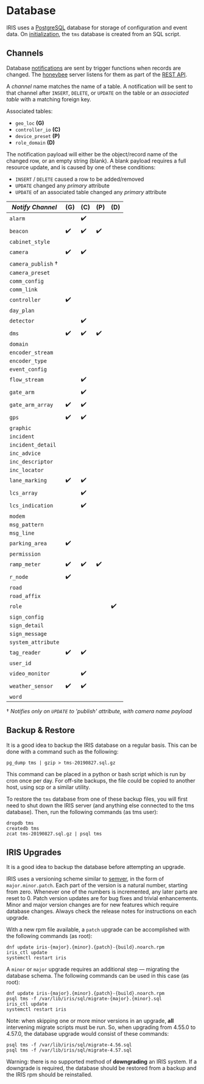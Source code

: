 # Database

IRIS uses a [PostgreSQL] database for storage of configuration and event data.
On [initialization], the `tms` database is created from an SQL script.

## Channels

Database [notifications] are sent by trigger functions when records are
changed.  The [honeybee] server listens for them as part of the [REST API].

A *channel* name matches the name of a table.  A notification will be sent to
that channel after `INSERT`, `DELETE`, or `UPDATE` on the table or an
*associated table* with a matching foreign key.

Associated tables:

- `geo_loc` __(G)__
- `controller_io` __(C)__
- `device_preset` __(P)__
- `role_domain` __(D)__

The notification payload will either be the object/record name of the changed
row, or an empty string (blank).  A blank payload requires a full resource
update, and is caused by one of these conditions:

- `INSERT` / `DELETE` caused a row to be added/removed
- `UPDATE` changed any *primary* attribute
- `UPDATE` of an associated table changed any *primary* attribute

*Notify Channel*   | (G) | (C) | (P) | (D)
-------------------|-----|-----|-----|-----
`alarm`            |     | ✔️   |     |
`beacon`           | ✔️   | ✔️   | ✔️   |
`cabinet_style`    |     |     |     |
`camera`           | ✔️   | ✔️   |     |
`camera_publish` † |     |     |     |
`camera_preset`    |     |     |     |
`comm_config`      |     |     |     |
`comm_link`        |     |     |     |
`controller`       | ✔️   |     |     |
`day_plan`         |     |     |     |
`detector`         |     | ✔️   |     |
`dms`              | ✔️   | ✔️   | ✔️   |
`domain`           |     |     |     |
`encoder_stream`   |     |     |     |
`encoder_type`     |     |     |     |
`event_config`     |     |     |     |
`flow_stream`      |     | ✔️   |     |
`gate_arm`         |     | ✔️   |     |
`gate_arm_array`   | ✔️   | ✔️   |     |
`gps`              | ✔️   | ✔️   |     |
`graphic`          |     |     |     |
`incident`         |     |     |     |
`incident_detail`  |     |     |     |
`inc_advice`       |     |     |     |
`inc_descriptor`   |     |     |     |
`inc_locator`      |     |     |     |
`lane_marking`     | ✔️   | ✔️   |     |
`lcs_array`        |     | ✔️   |     |
`lcs_indication`   |     | ✔️   |     |
`modem`            |     |     |     |
`msg_pattern`      |     |     |     |
`msg_line`         |     |     |     |
`parking_area`     | ✔️   |     |     |
`permission`       |     |     |     |
`ramp_meter`       | ✔️   | ✔️   | ✔️   |
`r_node`           | ✔️   |     |     |
`road`             |     |     |     |
`road_affix`       |     |     |     |
`role`             |     |     |     | ✔️ 
`sign_config`      |     |     |     |
`sign_detail`      |     |     |     |
`sign_message`     |     |     |     |
`system_attribute` |     |     |     |
`tag_reader`       | ✔️   | ✔️   |     |
`user_id`          |     |     |     |
`video_monitor`    |     | ✔️   |     |
`weather_sensor`   | ✔️   | ✔️   |     |
`word`             |     |     |     |

† _Notifies only on `UPDATE` to 'publish' attribute, with camera name payload_

## Backup & Restore

It is a good idea to backup the IRIS database on a regular basis.  This can be
done with a command such as the following:
```
pg_dump tms | gzip > tms-20190827.sql.gz
```

This command can be placed in a python or bash script which is run by cron once
per day.  For off-site backups, the file could be copied to another host, using
scp or a similar utility.

To restore the `tms` database from one of these backup files, you will first
need to shut down the IRIS server (and anything else connected to the tms
database).  Then, run the following commands (as tms user):
```
dropdb tms
createdb tms
zcat tms-20190827.sql.gz | psql tms
```

## IRIS Upgrades

It is a good idea to backup the database before attempting an upgrade.

IRIS uses a versioning scheme similar to [semver], in the form of
`major.minor.patch`.  Each part of the version is a natural number, starting
from zero.  Whenever one of the numbers is incremented, any later parts are
reset to 0.  Patch version updates are for bug fixes and trivial enhancements.
Minor and major version changes are for new features which require database
changes.  Always check the release notes for instructions on each upgrade.

With a new rpm file available, a `patch` upgrade can be accomplished with the
following commands (as root):
```
dnf update iris-{major}.{minor}.{patch}-{build}.noarch.rpm
iris_ctl update
systemctl restart iris
```

A `minor` or `major` upgrade requires an additional step — migrating the
database schema.  The following commands can be used in this case (as root):
```
dnf update iris-{major}.{minor}.{patch}-{build}.noarch.rpm
psql tms -f /var/lib/iris/sql/migrate-{major}.{minor}.sql
iris_ctl update
systemctl restart iris
```

Note: when skipping one or more minor versions in an upgrade, **all**
intervening migrate scripts must be run.  So, when upgrading from 4.55.0 to
4.57.0, the database upgrade would consist of these commands:
```
psql tms -f /var/lib/iris/sql/migrate-4.56.sql
psql tms -f /var/lib/iris/sql/migrate-4.57.sql
```

Warning: there is no supported method of **downgrading** an IRIS system.  If a
downgrade is required, the database should be restored from a backup and the
IRIS rpm should be reinstalled.


[honeybee]: https://github.com/mnit-rtmc/iris/tree/master/honeybee
[initialization]: installation.html#initialization
[notifications]: https://www.postgresql.org/docs/current/sql-notify.html
[PostgreSQL]: http://www.postgresql.org
[REST API]: rest_api.html
[semver]: https://semver.org
